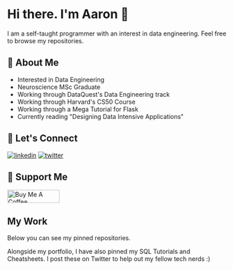 
# Hi there. I'm Aaron 👋

I am a self-taught programmer with an interest in data engineering. Feel free to browse my repositories. 

## 🚀 About Me

- Interested in Data Engineering
- Neuroscience MSc Graduate
- Working through DataQuest's Data Engineering track
- Working through Harvard's CS50 Course
- Working through a Mega Tutorial for Flask
- Currently reading "Designing Data Intensive Applications"

## 🔗 Let's Connect

[![linkedin](https://img.shields.io/badge/linkedin-0A66C2?style=for-the-badge&logo=linkedin&logoColor=white)](https://www.linkedin.com/in/abzaaron/)
[![twitter](https://img.shields.io/badge/twitter-1DA1F2?style=for-the-badge&logo=twitter&logoColor=white)](https://twitter.com/AbzAaron)

## 📕 Support Me

<a href="https://www.buymeacoffee.com/AbzAaron" target="_blank"><img src="https://cdn.buymeacoffee.com/buttons/default-orange.png" alt="Buy Me A Coffee" height="30" width="120"></a>

## My Work

Below you can see my pinned repositories.

Alongside my portfolio, I have also pinned my SQL Tutorials and Cheatsheets. I post these on Twitter to help out my fellow tech nerds :)
